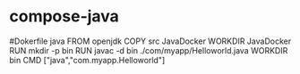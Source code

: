 # compose-java

#Dokerfile java
FROM openjdk
COPY src JavaDocker
WORKDIR JavaDocker
RUN mkdir -p bin
RUN javac -d bin ./com/myapp/Helloworld.java
WORKDIR bin
CMD ["java","com.myapp.Helloworld"]
